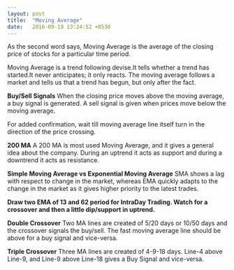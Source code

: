 ```yaml
---
layout: post
title:  "Moving Average"
date:   2016-09-10 13:24:52 +0530
---
```



As the second word says, Moving Average is the average of the closing price of stocks for a particular time period.

Moving Average is a trend following devise.It tells whether a trend has started.It never anticipates; it only reacts. The moving average follows a market and tells us that a trend has begun, but only after the fact.

**Buy/Sell Signals**
When the closing price moves above the moving average, a buy signal is generated. A sell signal is given when prices move below the moving average.

For added confirmation, wait till moving average line itself turn in the direction of the price crossing.

**200 MA**
A 200 MA is most used Moving Average, and it gives a general idea about the company. During an uptrend it acts as support and during a downtrend it acts as resistance.

**Simple Moving Average vs Exponential Moving Average**
SMA shows a lag with respect to change in the market, whereas EMA quickly adapts to the change in the market as it gives higher priority to the latest trades.

**Draw two EMA of 13 and 62 period for IntraDay Trading. Watch for a crossover and then a little dip/support in uptrend.**

**Double Crossover**
Two MA lines are created of 5/20 days or 10/50 days and the crossover signals the buy/sell. The fast moving average line should be above for a buy signal and vice-versa.

**Triple Crossover**
Three MA lines are created of 4-9-18 days. Line-4 above Line-9, and Line-9 above Line-18 gives a Buy Signal and vice-versa.
